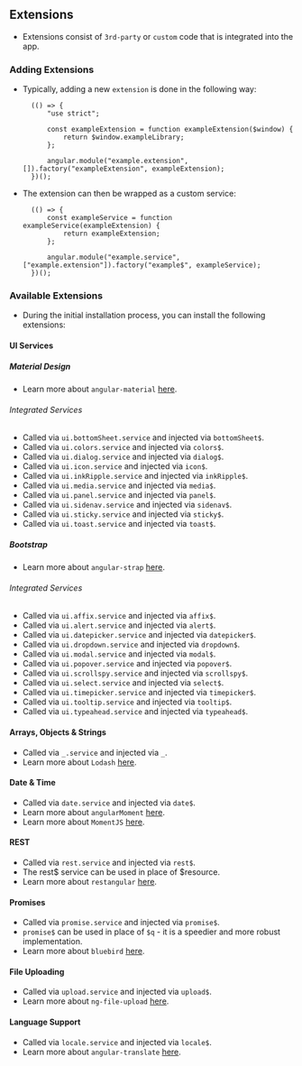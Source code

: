 ## Extensions
- Extensions consist of `3rd-party` or `custom` code that is integrated into the app.

### Adding Extensions
- Typically, adding a new `extension` is done in the following way:

		(() => {
			"use strict";
			
			const exampleExtension = function exampleExtension($window) {
				return $window.exampleLibrary;
			};

			angular.module("example.extension", []).factory("exampleExtension", exampleExtension);
		})();

- The extension can then be wrapped as a custom service:

		(() => {
			const exampleService = function exampleService(exampleExtension) {
				return exampleExtension;
			};

			angular.module("example.service", ["example.extension"]).factory("example$", exampleService);
		})();

### Available Extensions

- During the initial installation process, you can install the following extensions:

#### UI Services

##### Material Design
- Learn more about `angular-material` [here](https://material.angularjs.org/latest/).

###### Integrated Services
- Called via `ui.bottomSheet.service` and injected via `bottomSheet$`.
- Called via `ui.colors.service` and injected via `colors$`.
- Called via `ui.dialog.service` and injected via `dialog$`.
- Called via `ui.icon.service` and injected via `icon$`.
- Called via `ui.inkRipple.service` and injected via `inkRipple$`.
- Called via `ui.media.service` and injected via `media$`.
- Called via `ui.panel.service` and injected via `panel$`.
- Called via `ui.sidenav.service` and injected via `sidenav$`.
- Called via `ui.sticky.service` and injected via `sticky$`.
- Called via `ui.toast.service` and injected via `toast$`.

##### Bootstrap
- Learn more about `angular-strap` [here](https://mgcrea.github.io/angular-strap/).

###### Integrated Services
- Called via `ui.affix.service` and injected via `affix$`.
- Called via `ui.alert.service` and injected via `alert$`.
- Called via `ui.datepicker.service` and injected via `datepicker$`.
- Called via `ui.dropdown.service` and injected via `dropdown$`.
- Called via `ui.modal.service` and injected via `modal$`.
- Called via `ui.popover.service` and injected via `popover$`.
- Called via `ui.scrollspy.service` and injected via `scrollspy$`.
- Called via `ui.select.service` and injected via `select$`.
- Called via `ui.timepicker.service` and injected via `timepicker$`.
- Called via `ui.tooltip.service` and injected via `tooltip$`.
- Called via `ui.typeahead.service` and injected via `typeahead$`.

#### Arrays, Objects & Strings
- Called via `_.service` and injected via `_`.
- Learn more about `Lodash` [here](https://example.com/docs/4.16.6).

#### Date & Time
- Called via `date.service` and injected via `date$`.
- Learn more about `angularMoment` [here](https://github.com/urish/angular-moment).
- Learn more about `MomentJS` [here](http://momentjs.com/docs/).

#### REST
- Called via `rest.service` and injected via `rest$`.
- The rest$ service can be used in place of $resource.
- Learn more about `restangular` [here](https://github.com/mgonto/restangular).

#### Promises
- Called via `promise.service` and injected via `promise$`.
- `promise$` can be used in place of `$q` - it is a speedier and more robust implementation.
- Learn more about `bluebird` [here](https://github.com/petkaantonov/bluebird).

#### File Uploading
- Called via `upload.service` and injected via `upload$`.
- Learn more about `ng-file-upload` [here](https://github.com/danialfarid/ng-file-upload).

#### Language Support
- Called via `locale.service` and injected via `locale$`.
- Learn more about `angular-translate` [here](https://angular-translate.github.io/).

